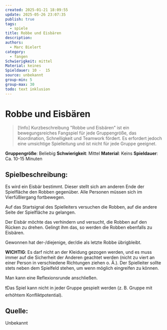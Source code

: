 ```yaml
---
created: 2025-01-21 18:09:55
update: 2025-05-26 23:07:35
publish: true
tags:
  - spiele
title: Robbe und Eisbären
description: 
authors:
  - Marc Bielert
category:
  - fangen
Schwierigkeit: mittel
Material: keines
Spieldauer: 10 -  15
source: unbekannt
group-min: 5
group-max: 30
todo: text inklusion
---
```


# Robbe und Eisbären

> [!info] Kurzbeschreibung
> "Robbe und Eisbären" ist ein bewegungsreiches Fangspiel für jede Gruppengröße, das Koordination, Schnelligkeit und Teamwork fördert. Es erfordert jedoch eine umsichtige Spielleitung und ist nicht für jede Gruppe geeignet.

**Gruppengröße**: Beliebig
**Schwierigkeit**: Mittel
**Material**: Keins
**Spieldauer**: Ca. 10-15 Minuten

## **Spielbeschreibung**:

Es wird ein Eisbär bestimmt. Dieser stellt sich am anderen Ende der Spielfläche den Robben gegenüber. Alle Personen müssen sich im Vierfüßlergang fortbewegen.

Auf das Startsignal des Spielleiters versuchen die Robben, auf die andere Seite der Spielfläche zu gelangen.

Der Eisbär möchte das verhindern und versucht, die Robben auf den Rücken zu drehen. Gelingt ihm das, so werden die Robben ebenfalls zu Eisbären.

Gewonnen hat der-/diejenige, der/die als letzte Robbe übrigbleibt.

**WICHTIG**: Es darf nicht an der Kleidung gezogen werden, und es muss immer auf die Sicherheit der Anderen geachtet werden (nicht zu viert an einer Person in verschiedene Richtungen ziehen o. Ä.). Der Spielleiter sollte stets neben dem Spielfeld stehen, um wenn möglich eingreifen zu können.

Man kann eine Reflexionsrunde anschließen.

❗Das Spiel kann nicht in jeder Gruppe gespielt werden (z. B. Gruppe mit erhöhtem Konfliktpotential).

## **Quelle**:

Unbekannt
